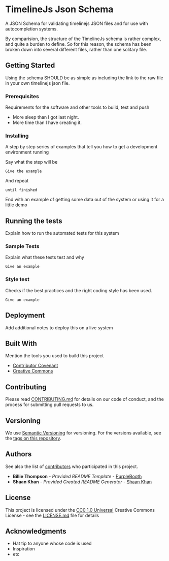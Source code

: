 
# TimelineJs Json Schema

A JSON Schema for validating timelinejs JSON files and for use with autocompletion systems. 

By comparision, the structure of the TimelineJs schema is rather complex, and quite a burden to define. So for this reason, the schema has been broken down into several different files, rather than one solitary file. 

## Getting Started

Using the schema SHOULD be as simple as including the link to the raw file in your own timelinejs json file.

### Prerequisites

Requirements for the software and other tools to build, test and push 
- More sleep than I got last night.
- More time than I have creating it.

### Installing

A step by step series of examples that tell you how to get a development
environment running

Say what the step will be

    Give the example

And repeat

    until finished

End with an example of getting some data out of the system or using it
for a little demo

## Running the tests

Explain how to run the automated tests for this system

### Sample Tests

Explain what these tests test and why

    Give an example

### Style test

Checks if the best practices and the right coding style has been used.

    Give an example

## Deployment

Add additional notes to deploy this on a live system

## Built With

Mention the tools you used to build this project

- [Contributor Covenant](https://www.contributor-covenant.org/)
- [Creative Commons](https://creativecommons.org/)


## Contributing

Please read [CONTRIBUTING.md](CONTRIBUTING.md) for details on our code
of conduct, and the process for submitting pull requests to us.

## Versioning

We use [Semantic Versioning](http://semver.org/) for versioning. For the versions
available, see the [tags on this
repository](https://github.com/PurpleBooth/a-good-readme-template/tags).

## Authors

See also the list of
[contributors](https://github.com/PurpleBooth/a-good-readme-template/contributors)
who participated in this project.

- **Billie Thompson** - _Provided README Template_ - [PurpleBooth](https://github.com/PurpleBooth)
- **Shaan Khan** - _Provided Created README Generator_ - [Shaan Khan](https://github.com/ShaanCoding)


## License

This project is licensed under the [CC0 1.0 Universal](LICENSE.md)
Creative Commons License - see the [LICENSE.md](LICENSE.md) file for
details

## Acknowledgments

- Hat tip to anyone whose code is used
- Inspiration
- etc
